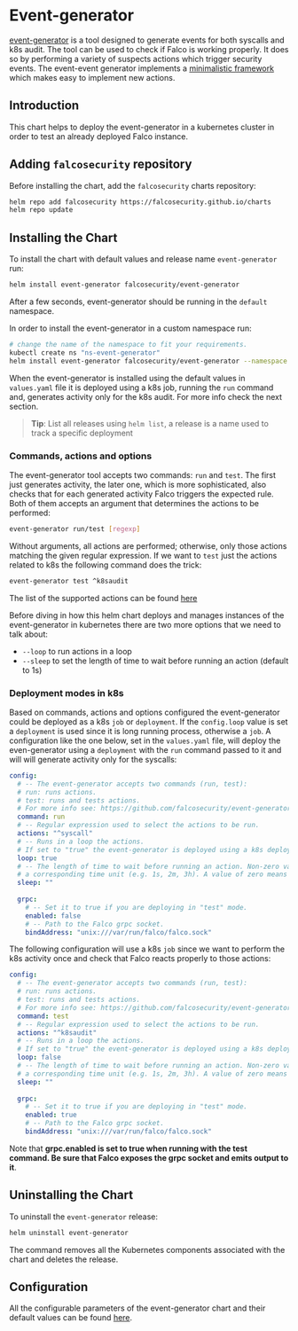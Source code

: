 # Event-generator

[event-generator](https://github.com/falcosecurity/event-generator) is a tool designed to generate events for both syscalls and k8s audit. The tool can be used to check if Falco is working properly. It does so by performing a variety of suspects actions which trigger security events. The event-event generator implements a [minimalistic framework](https://github.com/falcosecurity/event-generator/tree/master/events) which makes easy to implement new actions.

## Introduction

This chart helps to deploy the event-generator in a kubernetes cluster in order to test an already deployed Falco instance.

## Adding `falcosecurity` repository

Before installing the chart, add the `falcosecurity` charts repository:

```bash
helm repo add falcosecurity https://falcosecurity.github.io/charts
helm repo update
```

## Installing the Chart

To install the chart with default values and release name `event-generator` run:

```bash
helm install event-generator falcosecurity/event-generator
```

After a few seconds, event-generator should be running in the `default` namespace.

In order to install the event-generator in a custom namespace run:

```bash
# change the name of the namespace to fit your requirements.
kubectl create ns "ns-event-generator"
helm install event-generator falcosecurity/event-generator --namespace "ns-event-generator"
```
When the event-generator is installed using the default values in `values.yaml` file it is deployed using a k8s job, running the `run` command and, generates activity only for the k8s audit. 
For more info check the next section.

> **Tip**: List all releases using `helm list`, a release is a name used to track a specific deployment

### Commands, actions and options

The event-generator tool accepts two commands: `run` and `test`. The first just generates activity, the later one, which is more sophisticated, also checks that for each generated activity Falco triggers the expected rule. Both of them accepts an argument that determines the actions to be performed:

```bash
event-generator run/test [regexp]
```

Without arguments, all actions are performed; otherwise, only those actions matching the given regular expression. If we want to `test` just the actions related to k8s the following command does the trick:

```bash
event-generator test ^k8saudit
```
The list of the supported actions can be found [here](https://github.com/falcosecurity/event-generator#list-actions)

Before diving in how this helm chart deploys and manages instances of the event-generator in kubernetes there are two more options that we need to talk about:
+ `--loop` to run actions in a loop
+ `--sleep` to set the length of time to wait before running an action (default to 1s)

### Deployment modes in k8s
Based on commands, actions and options configured the event-generator could be deployed as a k8s `job` or `deployment`. If the `config.loop` value is set a `deployment` is used since it is long running process, otherwise a `job`.
A configuration like the one below, set in the `values.yaml` file, will deploy the even-generator using a `deployment` with the `run` command passed to it and will will generate activity only for the syscalls:
```yaml
config:
  # -- The event-generator accepts two commands (run, test): 
  # run: runs actions.
  # test: runs and tests actions.
  # For more info see: https://github.com/falcosecurity/event-generator
  command: run
  # -- Regular expression used to select the actions to be run.
  actions: "^syscall"
  # -- Runs in a loop the actions.
  # If set to "true" the event-generator is deployed using a k8s deployment otherwise a k8s job.
  loop: true
  # -- The length of time to wait before running an action. Non-zero values should contain 
  # a corresponding time unit (e.g. 1s, 2m, 3h). A value of zero means no sleep. (default 100ms)
  sleep: ""
  
  grpc:
    # -- Set it to true if you are deploying in "test" mode.
    enabled: false
    # -- Path to the Falco grpc socket.
    bindAddress: "unix:///var/run/falco/falco.sock"
```

The following configuration will use a k8s `job` since we want to perform the k8s activity once and check that Falco reacts properly to those actions:
```yaml
config:
  # -- The event-generator accepts two commands (run, test): 
  # run: runs actions.
  # test: runs and tests actions.
  # For more info see: https://github.com/falcosecurity/event-generator
  command: test
  # -- Regular expression used to select the actions to be run.
  actions: "^k8saudit"
  # -- Runs in a loop the actions.
  # If set to "true" the event-generator is deployed using a k8s deployment otherwise a k8s job.
  loop: false
  # -- The length of time to wait before running an action. Non-zero values should contain 
  # a corresponding time unit (e.g. 1s, 2m, 3h). A value of zero means no sleep. (default 100ms)
  sleep: ""
  
  grpc:
    # -- Set it to true if you are deploying in "test" mode.
    enabled: true
    # -- Path to the Falco grpc socket.
    bindAddress: "unix:///var/run/falco/falco.sock"
  ```

Note that **grpc.enabled is set to true when running with the test command. Be sure that Falco exposes the grpc socket and emits output to it**.


## Uninstalling the Chart
To uninstall the `event-generator` release:
```bash
helm uninstall event-generator
```
The command removes all the Kubernetes components associated with the chart and deletes the release.

## Configuration

All the configurable parameters of the event-generator chart and their default values can be found [here](./generated/helm-values.md).
